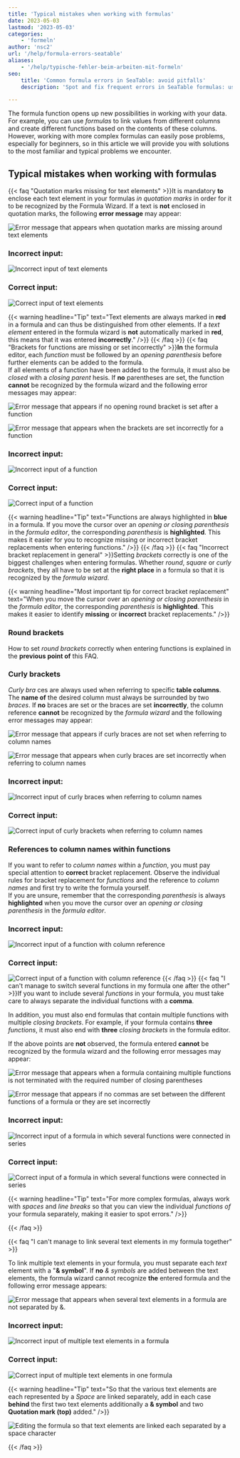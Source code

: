 ```yaml
---
title: 'Typical mistakes when working with formulas'
date: 2023-05-03
lastmod: '2023-05-03'
categories:
    - 'formeln'
author: 'nsc2'
url: '/help/formula-errors-seatable'
aliases:
    - '/help/typische-fehler-beim-arbeiten-mit-formeln'
seo:
    title: 'Common formula errors in SeaTable: avoid pitfalls'
    description: 'Spot and fix frequent errors in SeaTable formulas: use quotes, brackets, commas and column references correctly to prevent issues and write error-free calculations.'

---
```


The formula function opens up new possibilities in working with your data. For example, you can use _formulas_ to link values from different columns and create different functions based on the contents of these columns.  
However, working with more complex formulas can easily pose problems, especially for beginners, so in this article we will provide you with solutions to the most familiar and typical problems we encounter.

## Typical mistakes when working with formulas

{{< faq "Quotation marks missing for text elements" >}}It is mandatory **to** enclose each text element in your formulas _in quotation marks_ in order for it to be recognized by the Formula Wizard. If a text is **not** enclosed in quotation marks, the following **error message** may appear:

![Error message that appears when quotation marks are missing around text elements](images/Fehlermeldung-fehlende-Anfuehrungszeichen-bei-Textelementen.png)

### Incorrect input:

![Incorrect input of text elements](images/fehlerhafte-eingabe-anfuehrungszeichen.png)

### Correct input:

![Correct input of text elements](images/richtige-eingabe-anfuehrungszeichen.png)

{{< warning  headline="Tip"  text="Text elements are always marked in **red** in a formula and can thus be distinguished from other elements. If a _text element_ entered in the formula wizard is **not** automatically marked in **red**, this means that it was entered **incorrectly**." />}}
{{< /faq >}}
{{< faq "Brackets for functions are missing or set incorrectly" >}}**In** the formula editor, each _function_ must be followed by an _opening parenthesis_ before further elements can be added to the formula.  
If all elements of a function have been added to the formula, it must also be _closed_ with a _closing parent_ hesis. If **no** parentheses are set, the function **cannot** be recognized by the formula wizard and the following error messages may appear:

![Error message that appears if no opening round bracket is set after a function](images/Fehlermeldung-bei-fehlender-Klammer-nach-einer-Funktion.png)

![Error message that appears when the brackets are set incorrectly for a function](images/fehlermeldung-klammern-bei-funktion-falsch-gesetzt.png)

### Incorrect input:

![Incorrect input of a function](images/fehlerhafte-eingabe-funktion-1.png)

### Correct input:

![Correct input of a function](images/korrekte-eingabe-funktion-1.png)

{{< warning  headline="Tip"  text="Functions are always highlighted in **blue** in a formula. If you move the cursor over an _opening or closing parenthesis_ in the _formula editor_, the corresponding _parenthesis_ is **highlighted**. This makes it easier for you to recognize missing or incorrect bracket replacements when entering functions." />}}
{{< /faq >}}
{{< faq "Incorrect bracket replacement in general" >}}Setting _brackets_ correctly is one of the biggest challenges when entering formulas. Whether _round_, _square_ or _curly_ _brackets_, they all have to be set at the **right place** in a formula so that it is recognized by the _formula wizard._

{{< warning  headline="Most important tip for correct bracket replacement"  text="When you move the cursor over an _opening or closing parenthesis_ in the _formula editor_, the corresponding _parenthesis_ is **highlighted**. This makes it easier to identify **missing** or **incorrect** bracket replacements." />}}

### Round brackets

How to set _round brackets_ correctly when entering functions is explained in the **previous point of** this FAQ.

### Curly brackets

_Curly bra_ ces are always used when referring to specific **table columns**. The **name of** the desired column must always be surrounded by two _braces_. If **no** braces are set or the braces are set **incorrectly**, the column reference **cannot** be recognized by the _formula wizard_ and the following error messages may appear:

![Error message that appears if curly braces are not set when referring to column names](images/fehlermeldung-keine-geschweiften-klammern.png)

![Error message that appears when curly braces are set incorrectly when referring to column names](images/fehlermeldung-geschweifte-klammern-falsch-gesetzt-1.png)

### Incorrect input:

![Incorrect input of curly braces when referring to column names](images/fehlerhafte-eingabe-geschweifte-klammern-1.png)

### Correct input:

![Correct input of curly brackets when referring to column names](images/korrekte-eingabe.geschweifte-klammern.png)

### References to column names within functions

If you want to refer to _column names_ within a _function_, you must pay special attention to **correct** bracket replacement. Observe the individual rules for bracket replacement for _functions_ and the reference to _column names_ and first try to write the formula yourself.  
If you are unsure, remember that the corresponding _parenthesis_ is always **highlighted** when you move the cursor over an _opening or closing parenthesis_ in the _formula editor_.

### Incorrect input:

![Incorrect input of a function with column reference](images/fehlerhafte-eingabe-einer-funktion-mit-spaltenverweis.png)

### Correct input:

![Correct input of a function with column reference](images/korrekte-eingabe-einer-funktion-mit-spaltenverweis.png)
{{< /faq >}}
{{< faq "I can't manage to switch several functions in my formula one after the other" >}}If you want to include several _functions_ in your formula, you must take care to always separate the individual functions with a **comma**.

In addition, you must also end formulas that contain multiple functions with multiple _closing brackets_. For example, if your formula contains **three** _functions_, it must also end with **three** _closing brackets_ in the formula editor.

If the above points are **not** observed, the formula entered **cannot** be recognized by the formula wizard and the following error messages may appear:

![Error message that appears when a formula containing multiple functions is not terminated with the required number of closing parentheses](images/fehlermeldung-zu-weinge-klammern-am-ende-der-formel.png)

![Error message that appears if no commas are set between the different functions of a formula or they are set incorrectly](images/fehlermeldung-falsche-kommasetzung.png)

### Incorrect input:

![Incorrect input of a formula in which several functions were connected in series ](images/fehlerhafte-eingabe-einer-formel-mit-mehreren-funktionen.png)

### Correct input:

![Correct input of a formula in which several functions were connected in series ](images/korrekte-eingabe-formel-mit-mehreren-funktionen.png)

{{< warning  headline="Tip"  text="For more complex formulas, always work with _spaces_ and _line breaks_ so that you can view the individual _functions of_ your formula separately, making it easier to spot errors." />}}

{{< /faq >}}

{{< faq "I can't manage to link several text elements in my formula together" >}}

To link multiple text elements in your formula, you must separate each _text_ element with a "**& symbol**". If **no** _& symbols_ are added between the text elements, the formula wizard cannot recognize **the** entered formula and the following error message appears:

![Error message that appears when several text elements in a formula are not separated by &.](images/Fehlermeldung-bei-fehlendenen-zwischen-Textelementen.png)

### Incorrect input:

![Incorrect input of multiple text elements in a formula](images/fehlerhafte-Eingabe-mehrere-Textelemente.png)

### Correct input:

![Correct input of multiple text elements in one formula](images/korrekte-Eingabe-mehrere-Textelemente.png)

{{< warning headline="Tip" text="So that the various text elements are each represented by a _Space_ are linked separately, add in each case **behind** the first two text elements additionally a **& symbol** and two **Quotation mark (top)** added." />}}

![Editing the formula so that text elements are linked each separated by a space character](images/Leerzeichen-zwischen-Textelementen.png)

{{< /faq >}}
